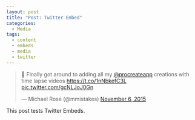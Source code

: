 ```yaml
---
layout: post
title: "Post: Twitter Embed"
categories:
  - Media
tags:
  - content
  - embeds
  - media
  - twitter
---
```


<blockquote class="twitter-tweet" data-lang="en"><p lang="en" dir="ltr">🎨 Finally got around to adding all my <a href="https://twitter.com/procreateapp">@procreateapp</a> creations with time lapse videos <a href="https://t.co/1nNbkefC3L">https://t.co/1nNbkefC3L</a> <a href="https://t.co/gcNLJoJ0Gn">pic.twitter.com/gcNLJoJ0Gn</a></p>&mdash; Michael Rose (@mmistakes) <a href="https://twitter.com/mmistakes/status/662678050795094016">November 6, 2015</a></blockquote>
<script async src="//platform.twitter.com/widgets.js" charset="utf-8"></script>

This post tests Twitter Embeds.